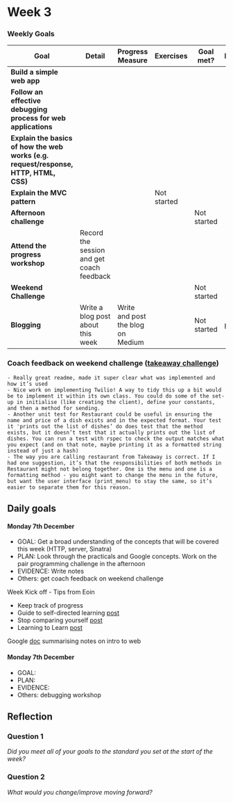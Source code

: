 # Week 3

### Weekly Goals

| Goal | Detail | Progress Measure | Exercises | Goal met? | Evidence |
| ------ | ------ | ------ | ------ | ------ | ------ | 
| **Build a simple web app** | | |  |  |  |
| **Follow an effective debugging process for web applications** |  |  |  | | 
| **Explain the basics of how the web works (e.g. request/response, HTTP, HTML, CSS)** |  |  |  |  | 
| **Explain the MVC pattern** | |  | Not started  |  | 
| **Afternoon challenge** |   |  |  | Not started |  |
| **Attend the progress workshop** | Record the session and get coach feedback |  |  | | 
| **Weekend Challenge** |   |  | | Not started |  |
| **Blogging** | Write a blog post about this week | Write and post the blog on Medium | | Not started| post |

### Coach feedback on weekend challenge ([takeaway challenge](https://github.com/Aracho1/takeaway-challenge))
```
- Really great readme, made it super clear what was implemented and how it’s used
- Nice work on implementing Twilio! A way to tidy this up a bit would be to implement it within its own class. You could do some of the set-up in initialise (like creating the client), define your constants, and then a method for sending.
- Another unit test for Restaurant could be useful in ensuring the name and price of a dish exists and in the expected format. Your test it 'prints out the list of dishes’ do does test that the method exists, but it doesn’t test that it actually prints out the list of dishes. You can run a test with rspec to check the output matches what you expect (and on that note, maybe printing it as a formatted string instead of just a hash)
- The way you are calling restaurant from Takeaway is correct. If I had one suggestion, it’s that the responsibilities of both methods in Restaurant might not belong together. One is the menu and one is a formatting method - you might want to change the menu in the future, but want the user interface (print_menu) to stay the same, so it’s easier to separate them for this reason.
```

## Daily goals

#### Monday 7th December
- GOAL: Get a broad understanding of the concepts that will be covered this week (HTTP, server, Sinatra)
- PLAN: Look through the practicals and Google concepts. Work on the pair programming challenge in the afternoon
- EVIDENCE: Write notes
- Others: get coach feedback on weekend challenge

Week Kick off - Tips from Eoin
- Keep track of progress
- Guide to self-directed learning [post](https://blog.makersacademy.com/eds-guide-to-self-directed-learning-20a9022e418c)
- Stop comparing yourself [post](https://blog.makersacademy.com/3-ways-to-stop-comparing-yourself-ff518bd71171)
- Learning to Learn [post](https://sjmog.github.io/posts/491_learning_to_learn_1/)

Google [doc](https://docs.google.com/document/d/1INpukB1ObjJlHbEAFqaoYuPEE9WrXragvsc3JcVq_9M/edit) summarising notes on intro to web

#### Monday 7th December
- GOAL:
- PLAN:
- EVIDENCE:
- Others: debugging workshop

## Reflection

### Question 1

*Did you meet all of your goals to the standard you set at the start of the week?*

### Question 2

*What would you change/improve moving forward?*
